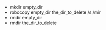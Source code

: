 - mkdir empty_dir
- robocopy empty_dir the_dir_to_delete /s /mir
- rmdir empty_dir
- rmdir the_dir_to_delete
